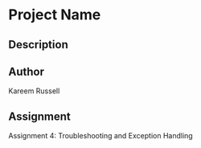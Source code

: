 # Project Name

## Description

## Author
Kareem Russell

## Assignment
Assignment 4: Troubleshooting and Exception Handling